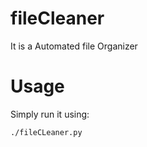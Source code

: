 # fileCleaner
It is a Automated file Organizer

# Usage
Simply run it using:
```
./fileCLeaner.py
```

